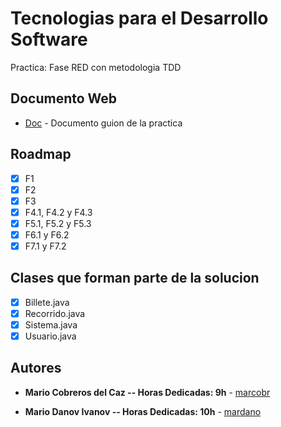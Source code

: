 # Tecnologias para el Desarrollo Software

Practica: Fase RED con metodologia TDD

## Documento Web

* [Doc](https://campusvirtual.uva.es/pluginfile.php/5120434/mod_resource/content/4/tds_23_24_practica1.pdf) - Documento guion de la practica

## Roadmap

- [x] F1
- [x] F2
- [x] F3
- [x] F4.1, F4.2 y F4.3
- [x] F5.1, F5.2 y F5.3
- [x] F6.1 y F6.2
- [x] F7.1 y F7.2
 
## Clases que forman parte de la solucion

- [x] Billete.java
- [x] Recorrido.java
- [x] Sistema.java
- [x] Usuario.java

## Autores
* **Mario Cobreros del Caz -- Horas Dedicadas: 9h** - [marcobr](https://gitlab.inf.uva.es/marcobr)

* **Mario Danov Ivanov -- Horas Dedicadas: 10h** - [mardano](https://gitlab.inf.uva.es/mardano)